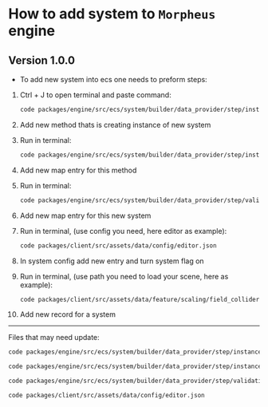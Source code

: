 # How to add system to `Morpheus` engine

## Version 1.0.0

- To add new system into ecs one needs to preform steps:

1. Ctrl + J to open terminal and paste command:
   ```bash
   code packages/engine/src/ecs/system/builder/data_provider/step/instance/engineSystem.ts
   ```
2. Add new method thats is creating instance of new system
3. Run in terminal:

   ```bash
   code packages/engine/src/ecs/system/builder/data_provider/step/instance/engineSystemMap.ts
   ```

4. Add new map entry for this method
5. Run in terminal:

   ```bash
   code packages/engine/src/ecs/system/builder/data_provider/step/validation/systemValidationMap.ts
   ```

6. Add new map entry for this new system
7. Run in terminal, (use config you need, here editor as example):

   ```bash
   code packages/client/src/assets/data/config/editor.json
   ```

8. In system config add new entry and turn system flag on
9. Run in terminal, (use path you need to load your scene, here as example):

   ```bash
   code packages/client/src/assets/data/feature/scaling/field_colliders/system.json
   ```

10. Add new record for a system

---

Files that may need update:

```bash
code packages/engine/src/ecs/system/builder/data_provider/step/instance/engineSystem.ts
```

```bash
code packages/engine/src/ecs/system/builder/data_provider/step/instance/engineSystemMap.ts
```

```bash
code packages/engine/src/ecs/system/builder/data_provider/step/validation/systemValidationMap.ts
```

```bash
code packages/client/src/assets/data/config/editor.json
```

